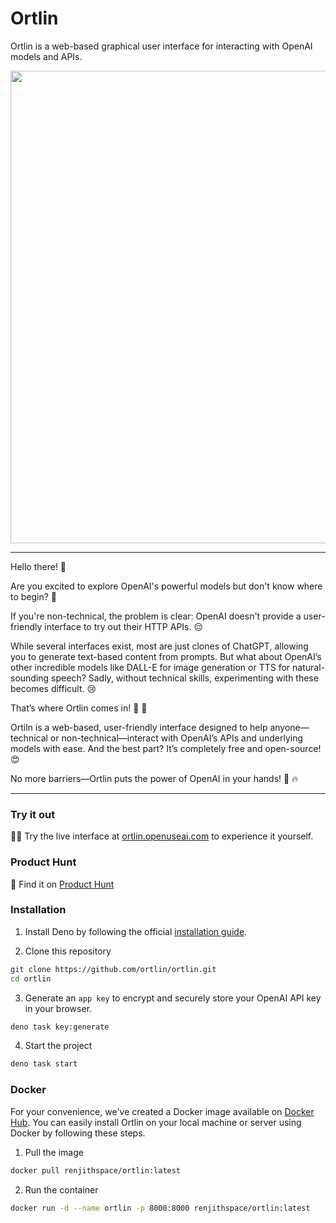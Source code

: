 # Ortlin

Ortlin is a web-based graphical user interface for interacting with OpenAI
models and APIs.

<a href="https://youtu.be/Fq5LTRUmMQA">
  <img src="https://github.com/user-attachments/assets/c749d89d-8f30-42a7-a8d4-4cca20ed06df" width="756" />
</a>

<hr />

Hello there! 👋

Are you excited to explore OpenAI's powerful models but don't know where to
begin? 🤔

If you're non-technical, the problem is clear: OpenAI doesn't provide a
user-friendly interface to try out their HTTP APIs. 😔

While several interfaces exist, most are just clones of ChatGPT, allowing you to
generate text-based content from prompts. But what about OpenAI’s other
incredible models like DALL-E for image generation or TTS for natural-sounding
speech? Sadly, without technical skills, experimenting with these becomes
difficult. 😢

That’s where Ortlin comes in! 🚀 🎉

Ortiln is a web-based, user-friendly interface designed to help anyone—technical
or non-technical—interact with OpenAI’s APIs and underlying models with ease.
And the best part? It’s completely free and open-source! 😍

No more barriers—Ortlin puts the power of OpenAI in your hands! 🎉 🔥

<hr />

### Try it out

👨‍💻 Try the live interface at
[ortlin.openuseai.com](https://ortlin.openuseai.com) to experience it yourself.

### Product Hunt

🚀 Find it on [Product Hunt](https://www.producthunt.com/posts/ortlin)

### Installation

1. Install Deno by following the official
   [installation guide](https://docs.deno.com/runtime/getting_started/installation/#download-and-install).

2. Clone this repository

```sh
git clone https://github.com/ortlin/ortlin.git
cd ortlin
```

3. Generate an `app key` to encrypt and securely store your OpenAI API key in
   your browser.

```sh
deno task key:generate
```

4. Start the project

```sh
deno task start
```

### Docker

For your convenience, we've created a Docker image available on
[Docker Hub](https://hub.docker.com/r/renjithspace/ortlin). You can easily
install Ortlin on your local machine or server using Docker by following these
steps.

1. Pull the image

```sh
docker pull renjithspace/ortlin:latest
```

2. Run the container

```sh
docker run -d --name ortlin -p 8000:8000 renjithspace/ortlin:latest
```
